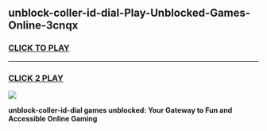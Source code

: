 
## unblock-coller-id-dial-Play-Unblocked-Games-Online-3cnqx
<h3>
<a href="https://premium76.site?title=unblock-coller-id-dial&ref=25A">CLICK TO PLAY</a></h3>
<hr>

<h3>
<a href="https://premium76.site?title=unblock-coller-id-dial&ref=25A">CLICK 2 PLAY</a>
  
</h3>

<a href="https://premium76.site?title=unblock-coller-id-dial&ref=25A"><img src="https://clearcache.store/games.png"></a>


**unblock-coller-id-dial games unblocked: Your Gateway to Fun and Accessible Online Gaming**
